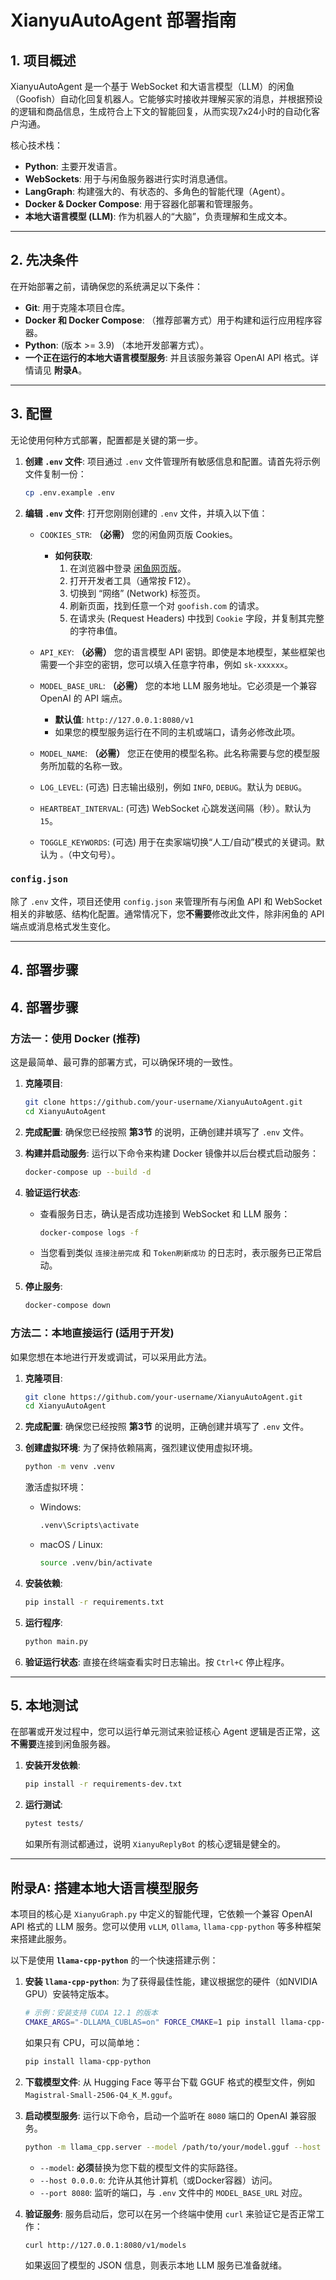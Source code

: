 # XianyuAutoAgent 部署指南

## 1. 项目概述

XianyuAutoAgent 是一个基于 WebSocket 和大语言模型（LLM）的闲鱼（Goofish）自动化回复机器人。它能够实时接收并理解买家的消息，并根据预设的逻辑和商品信息，生成符合上下文的智能回复，从而实现7x24小时的自动化客户沟通。

核心技术栈：
- **Python**: 主要开发语言。
- **WebSockets**: 用于与闲鱼服务器进行实时消息通信。
- **LangGraph**: 构建强大的、有状态的、多角色的智能代理（Agent）。
- **Docker & Docker Compose**: 用于容器化部署和管理服务。
- **本地大语言模型 (LLM)**: 作为机器人的“大脑”，负责理解和生成文本。

---

## 2. 先决条件

在开始部署之前，请确保您的系统满足以下条件：

- **Git**: 用于克隆本项目仓库。
- **Docker 和 Docker Compose**: （推荐部署方式）用于构建和运行应用程序容器。
- **Python**: (版本 >= 3.9) （本地开发部署方式）。
- **一个正在运行的本地大语言模型服务**: 并且该服务兼容 OpenAI API 格式。详情请见 **附录A**。

---

## 3. 配置

无论使用何种方式部署，配置都是关键的第一步。

1.  **创建 `.env` 文件**:
    项目通过 `.env` 文件管理所有敏感信息和配置。请首先将示例文件复制一份：
    ```bash
    cp .env.example .env
    ```

2.  **编辑 `.env` 文件**:
    打开您刚刚创建的 `.env` 文件，并填入以下值：

    - `COOKIES_STR`: **（必需）** 您的闲鱼网页版 Cookies。
      - **如何获取**:
        1.  在浏览器中登录 [闲鱼网页版](https://www.goofish.com/)。
        2.  打开开发者工具（通常按 F12）。
        3.  切换到 “网络” (Network) 标签页。
        4.  刷新页面，找到任意一个对 `goofish.com` 的请求。
        5.  在请求头 (Request Headers) 中找到 `Cookie` 字段，并复制其完整的字符串值。

    - `API_KEY`: **（必需）** 您的语言模型 API 密钥。即使是本地模型，某些框架也需要一个非空的密钥，您可以填入任意字符串，例如 `sk-xxxxxx`。

    - `MODEL_BASE_URL`: **（必需）** 您的本地 LLM 服务地址。它必须是一个兼容 OpenAI 的 API 端点。
      - **默认值**: `http://127.0.0.1:8080/v1`
      - 如果您的模型服务运行在不同的主机或端口，请务必修改此项。

    - `MODEL_NAME`: **（必需）** 您正在使用的模型名称。此名称需要与您的模型服务所加载的名称一致。

    - `LOG_LEVEL`: (可选) 日志输出级别，例如 `INFO`, `DEBUG`。默认为 `DEBUG`。

    - `HEARTBEAT_INTERVAL`: (可选) WebSocket 心跳发送间隔（秒）。默认为 `15`。

    - `TOGGLE_KEYWORDS`: (可选) 用于在卖家端切换“人工/自动”模式的关键词。默认为 `。`（中文句号）。

### `config.json`

除了 `.env` 文件，项目还使用 `config.json` 来管理所有与闲鱼 API 和 WebSocket 相关的非敏感、结构化配置。通常情况下，您**不需要**修改此文件，除非闲鱼的 API 端点或消息格式发生变化。

---

## 4. 部署步骤

## 4. 部署步骤

### 方法一：使用 Docker (推荐)

这是最简单、最可靠的部署方式，可以确保环境的一致性。

1.  **克隆项目**:
    ```bash
    git clone https://github.com/your-username/XianyuAutoAgent.git
    cd XianyuAutoAgent
    ```

2.  **完成配置**:
    确保您已经按照 **第3节** 的说明，正确创建并填写了 `.env` 文件。

3.  **构建并启动服务**:
    运行以下命令来构建 Docker 镜像并以后台模式启动服务：
    ```bash
    docker-compose up --build -d
    ```

4.  **验证运行状态**:
    - 查看服务日志，确认是否成功连接到 WebSocket 和 LLM 服务：
      ```bash
      docker-compose logs -f
      ```
    - 当您看到类似 `连接注册完成` 和 `Token刷新成功` 的日志时，表示服务已正常启动。

5.  **停止服务**:
    ```bash
    docker-compose down
    ```

### 方法二：本地直接运行 (适用于开发)

如果您想在本地进行开发或调试，可以采用此方法。

1.  **克隆项目**:
    ```bash
    git clone https://github.com/your-username/XianyuAutoAgent.git
    cd XianyuAutoAgent
    ```

2.  **完成配置**:
    确保您已经按照 **第3节** 的说明，正确创建并填写了 `.env` 文件。

3.  **创建虚拟环境**:
    为了保持依赖隔离，强烈建议使用虚拟环境。
    ```bash
    python -m venv .venv
    ```
    激活虚拟环境：
    - Windows:
      ```bash
      .venv\Scripts\activate
      ```
    - macOS / Linux:
      ```bash
      source .venv/bin/activate
      ```

4.  **安装依赖**:
    ```bash
    pip install -r requirements.txt
    ```

5.  **运行程序**:
    ```bash
    python main.py
    ```

6.  **验证运行状态**:
    直接在终端查看实时日志输出。按 `Ctrl+C` 停止程序。

---

## 5. 本地测试

在部署或开发过程中，您可以运行单元测试来验证核心 Agent 逻辑是否正常，这**不需要**连接到闲鱼服务器。

1.  **安装开发依赖**:
    ```bash
    pip install -r requirements-dev.txt
    ```

2.  **运行测试**:
    ```bash
    pytest tests/
    ```
    如果所有测试都通过，说明 `XianyuReplyBot` 的核心逻辑是健全的。

---

## 附录A: 搭建本地大语言模型服务

本项目的核心是 `XianyuGraph.py` 中定义的智能代理，它依赖一个兼容 OpenAI API 格式的 LLM 服务。您可以使用 `vLLM`, `Ollama`, `llama-cpp-python` 等多种框架来搭建此服务。

以下是使用 **`llama-cpp-python`** 的一个快速搭建示例：

1.  **安装 `llama-cpp-python`**:
    为了获得最佳性能，建议根据您的硬件（如NVIDIA GPU）安装特定版本。
    ```bash
    # 示例：安装支持 CUDA 12.1 的版本
    CMAKE_ARGS="-DLLAMA_CUBLAS=on" FORCE_CMAKE=1 pip install llama-cpp-python
    ```
    如果只有 CPU，可以简单地：
    ```bash
    pip install llama-cpp-python
    ```

2.  **下载模型文件**:
    从 Hugging Face 等平台下载 GGUF 格式的模型文件，例如 `Magistral-Small-2506-Q4_K_M.gguf`。

3.  **启动模型服务**:
    运行以下命令，启动一个监听在 `8080` 端口的 OpenAI 兼容服务。
    ```bash
    python -m llama_cpp.server --model /path/to/your/model.gguf --host 0.0.0.0 --port 8080 --n_ctx 4096
    ```
    - `--model`: **必须**替换为您下载的模型文件的实际路径。
    - `--host 0.0.0.0`: 允许从其他计算机（或Docker容器）访问。
    - `--port 8080`: 监听的端口，与 `.env` 文件中的 `MODEL_BASE_URL` 对应。

4.  **验证服务**:
    服务启动后，您可以在另一个终端中使用 `curl` 来验证它是否正常工作：
    ```bash
    curl http://127.0.0.1:8080/v1/models
    ```
    如果返回了模型的 JSON 信息，则表示本地 LLM 服务已准备就绪。
